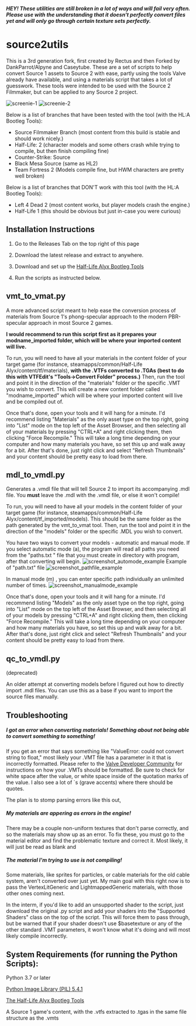 ***HEY! These utilities are still broken in a lot of ways and will fail very often. Please use with the understanding that it doesn't perfectly convert files yet and will only go through certain texture sets perfectly.***

# source2utils

This is a 3rd generation fork, first created by Rectus and then Forked by DankParrot/Alpyne and Caseytube. These are a set of scripts to help convert Source 1 assets to Source 2 with ease, partly using the tools Valve already have available, and using a materials script that takes a lot of guesswork. These tools were intended to be used with the Source 2 Filmmaker, but can be applied to any Source 2 project.

![screenie-1](https://i.imgur.com/XvADzGe.jpg)
![screenie-2](https://i.imgur.com/yYJu0fI.jpg)

Below is a list of branches that have been tested with the tool (with the HL:A Bootleg Tools):
- Source Filmmaker Branch (most content from this build is stable and should work nicely.)
- Half-Life: 2 (character models and some others crash while trying to compile, but then finish compiling fine)
- Counter-Strike: Source
- Black Mesa Source (same as HL2)
- Team Fortress 2 (Models compile fine, but HWM characters are pretty well broken)

Below is a list of branches that DON'T work with this tool (with the HL:A Bootleg Tools):
- Left 4 Dead 2 (most content works, but player models crash the engine.)
- Half-Life 1 (this should be obvious but just in-case you were curious)

## Installation Instructions
1. Go to the Releases Tab on the top right of this page

2. Download the latest release and extract to anywhere.

3. Download and set up the [Half-Life Alyx Bootleg Tools](https://github.com/thenayr/Half-Life-Alyx-SDK)

4. Run the scripts as instructed below.

## vmt_to_vmat.py

A more advanced script meant to help ease the conversion process of materials from Source 1's phong-specular approach to the modern PBR-specular approach in most Source 2 games.

**I would recommend to run this script first as it prepares your modname_imported folder, which will be where your imported content will live.**

To run, you will need to have all your materials in the content folder of your target game (for instance, steamapps/common/Half-Life Alyx/content/tf/materials), **with the .VTFs converted to .TGAs (best to do this with VTFEdit's "Tools->Convert Folder" process.)** Then, run the tool and point it in the direction of the "materials" folder or the specific .VMT you wish to convert. This will create a new content folder called "modname_imported" which will be where your imported content will live and be compiled out of.

Once that's done, open your tools and it will hang for a minute. I'd recommend listing "Materials" as the only asset type on the top right, going into "List" mode on the top left of the Asset Browser, and then selecting all of your materials by pressing "CTRL+A" and right clicking them, then clicking "Force Recompile." This will take a long time depending on your computer and how many materials you have, so set this up and walk away for a bit. After that's done, just right click and select "Refresh Thumbnails" and your content should be pretty easy to load from there.

## mdl_to_vmdl.py

Generates a .vmdl file that will tell Source 2 to import its accompanying .mdl file. You **must** leave the .mdl with the .vmdl file, or else it won't compile!

To run, you will need to have all your models in the content folder of your target game (for instance, steamapps/common/Half-Life Alyx/content/tf_imported/models). This should be the same folder as the path generated by the vmt_to_vmat tool. Then, run the tool and point it in the direction of the "models" folder or the specific .MDL you wish to convert.

You have two ways to convert your models - automatic and manual mode. If you select automatic mode (a), the program will read all paths you need from the "paths.txt " file that you must create in directory with program, after that converting will begin. 
![screenshot_automode_example](https://imgur.com/WG0sHpo.jpg)
Example of "path.txt" file 
![screenshot_pathfile_example](https://imgur.com/dKucEjk.jpg)

In manual mode (m) , you can enter specific path individually an unlimited number of times.
![screenshot_manualmode_example](https://imgur.com/lhAO2H9.jpg)

Once that's done, open your tools and it will hang for a minute. I'd recommend listing "Models" as the only asset type on the top right, going into "List" mode on the top left of the Asset Browser, and then selecting all of your models by pressing "CTRL+A" and right clicking them, then clicking "Force Recompile." This will take a long time depending on your computer and how many materials you have, so set this up and walk away for a bit. After that's done, just right click and select "Refresh Thumbnails" and your content should be pretty easy to load from there.

## qc_to_vmdl.py

(deprecated)

An older attempt at converting models before I figured out how to directly import .mdl files.
You can use this as a base if you want to import the source files manually.

## Troubleshooting
##### *I got an error when converting materials! Something about not being able to convert something to something!*

If you get an error that says something like "ValueError: could not convert string to float," most likely your .VMT file has a parameter in it that is incorrectly formatted. Please refer to the [Valve Developer Community](https://developer.valvesoftware.com/wiki/Category:List_of_Shader_Parameters) for instructions on how your .VMTs should be formatted. Be sure to check for white space after the value, or white space inside of the quotation marks of the value. I also see a lot of `s (grave accents) where there should be quotes.

The plan is to stomp parsing errors like this out,

##### *My materials are appering as errors in the engine!*

There may be a couple non-uniform textures that don't parse correctly, and so the materials may show up as an error. To fix these, you must go to the material editor and find the problematic texture and correct it. Most likely, it will just be read as blank and 

##### *The material I'm trying to use is not compiling!*

Some materials, like sprites for particles, or cable materials for the old cable system, aren't converted over just yet. My main goal with this right now is to pass the VertexLitGeneric and LightmappedGeneric materials, with those other ones coming next.

In the interm, if you'd like to add an unsupported shader to the script, just download the original .py script and add your shaders into the "Supported Shaders" class on the top of the script. This will force them to pass through, but be warned that if your shader doesn't use $basetexture or any of the other standard .VMT parameters, it won't know what it's doing and will most likely compile incorrectly.

## System Requirements (for running the Python Scripts):
Python 3.7 or later

[Python Image Library (PIL)  5.4.1](https://pillow.readthedocs.io/en/5.1.x/installation.html)

[The Half-Life Alyx Bootleg Tools](https://github.com/thenayr/Half-Life-Alyx-SDK)

A Source 1 game's content, with the .vtfs extracted to .tgas in the same file structure as the .vmts
